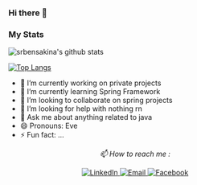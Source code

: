 ### Hi there 👋

### My Stats
<!--
**srbensakina/srbensakina** is a ✨ _special_ ✨ repository because its `README.md` (this file) appears on your GitHub profile. -->


  <img align="center" src="https://github-readme-stats.vercel.app/api?username=srbensakina&show_icons=true&theme=dracula&line_height=27&count_private=true" alt="srbensakina's github stats"/>

 [![Top Langs](https://github-readme-stats.vercel.app/api/top-langs/?username=srbensakina)](https://github.com/anuraghazra/github-readme-stats)

- 🔭 I’m currently working on private projects
- 🌱 I’m currently learning Spring Framework
- 👯 I’m looking to collaborate on spring projects
- 🤔 I’m looking for help with nothing rn
- 💬 Ask me about anything related to java
- 😄 Pronouns: Eve
- ⚡ Fun fact: ...

<p align="center">
  <i> 📫 How to reach me : </i>
</p> 
<p align="center">
   
  <a href="https://www.linkedin.com/in/srbensakina/" target="_blank">
  	<img src="https://img.shields.io/badge/LinkedIn-%230077B5.svg?&style=flat-square&logo=linkedin&logoColor=white" alt="LinkedIn">
  </a>
  <a href="mailto:sr.bensakina@gmail.com" target="_blank">
	<img src="https://img.shields.io/badge/-Gmail-c14438?style=flat-square&logo=Gmail&logoColor=white" alt="Email">
  </a>
  <a href="https://web.facebook.com/ania.tania.79" target="_blank">
  	<img src="https://img.shields.io/badge/Facebook-%230077B5.svg?&style=flat-square&logo=Facebook&logoColor=white" alt="Facebook">
  </a>
</p>
